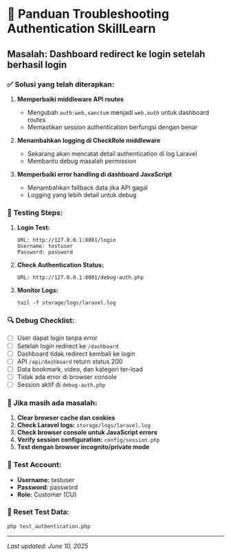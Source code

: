 # 🔧 Panduan Troubleshooting Authentication SkillLearn

## Masalah: Dashboard redirect ke login setelah berhasil login

### ✅ Solusi yang telah diterapkan:

1. **Memperbaiki middleware API routes**
   - Mengubah `auth:web,sanctum` menjadi `web,auth` untuk dashboard routes
   - Memastikan session authentication berfungsi dengan benar

2. **Menambahkan logging di CheckRole middleware**
   - Sekarang akan mencatat detail authentication di log Laravel
   - Membantu debug masalah permission

3. **Memperbaiki error handling di dashboard JavaScript**
   - Menambahkan fallback data jika API gagal
   - Logging yang lebih detail untuk debug

### 🧪 Testing Steps:

1. **Login Test:**
   ```
   URL: http://127.0.0.1:8001/login
   Username: testuser
   Password: password
   ```

2. **Check Authentication Status:**
   ```
   URL: http://127.0.0.1:8001/debug-auth.php
   ```

3. **Monitor Logs:**
   ```
   tail -f storage/logs/laravel.log
   ```

### 🔍 Debug Checklist:

- [ ] User dapat login tanpa error
- [ ] Setelah login redirect ke `/dashboard` 
- [ ] Dashboard tidak redirect kembali ke login
- [ ] API `/api/dashboard` return status 200
- [ ] Data bookmark, video, dan kategori ter-load
- [ ] Tidak ada error di browser console
- [ ] Session aktif di `debug-auth.php`

### 🚨 Jika masih ada masalah:

1. **Clear browser cache dan cookies**
2. **Check Laravel logs:** `storage/logs/laravel.log`
3. **Check browser console untuk JavaScript errors**
4. **Verify session configuration:** `config/session.php`
5. **Test dengan browser incognito/private mode**

### 📝 Test Account:
- **Username:** testuser
- **Password:** password  
- **Role:** Customer (CU)

### 🔄 Reset Test Data:
```bash
php test_authentication.php
```

---
*Last updated: June 10, 2025*
